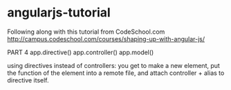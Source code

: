 angularjs-tutorial
==================

Following along with this tutorial from CodeSchool.com http://campus.codeschool.com/courses/shaping-up-with-angular-js/


PART 4
app.directive()
app.controller()
app.model()

using directives instead of controllers: you get to make a new element, put the function of the element into a remote file, and attach controller  + alias to directive itself.